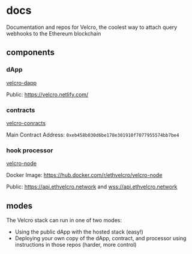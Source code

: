 # docs
Documentation and repos for Velcro, the coolest way to attach query webhooks to the Ethereum blockchain

## components

### dApp

[velcro-dapp](https://github.com/ethvelcro/velcro-dapp)

Public: https://velcro.netlify.com/

### contracts

[velcro-conracts](https://github.com/ethvelcro/velcro-contracts)

Main Contract Address: `0xeb458b030d6be178e301910f7077955574bb7be4`

### hook processor

[velcro-node](https://github.com/ethvelcro/velcro-node)

Docker Image: https://hub.docker.com/r/ethvelcro/velcro-node

Public: https://api.ethvelcro.network and [wss://api.ethvelcro.network](wss://api.ethvelcro.network)

## modes
The Velcro stack can run in one of two modes:
 - Using the public dApp with the hosted stack (easy!)
 - Deploying your own copy of the dApp, contract, and processor using instructions in those repos (harder, more control)
